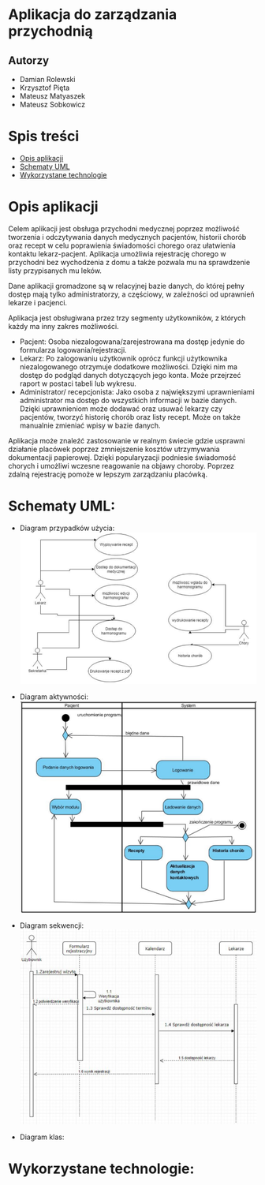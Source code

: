 # Aplikacja do zarządzania przychodnią
## Autorzy
- Damian Rolewski
- Krzysztof Pięta
- Mateusz Matyaszek
- Mateusz Sobkowicz
# Spis treści
* [Opis aplikacji](#opis-aplikacji)
* [Schematy UML](#schematy-uml)
* [Wykorzystane technologie](#wykorzystane-technologie)
# Opis aplikacji
Celem aplikacji jest obsługa przychodni medycznej poprzez możliwość tworzenia i odczytywania danych medycznych pacjentów, historii chorób oraz recept w celu poprawienia świadomości chorego oraz ułatwienia kontaktu lekarz-pacjent. Aplikacja umożliwia rejestrację chorego w przychodni bez wychodzenia z domu a także pozwala mu na sprawdzenie listy przypisanych mu leków.

Dane aplikacji gromadzone są w relacyjnej bazie danych, do której pełny dostęp mają tylko administratorzy, a częściowy, w zależności od uprawnień lekarze i pacjenci.

Aplikacja jest obsługiwana przez trzy segmenty użytkowników, z których każdy ma inny zakres możliwości.
- Pacjent:
Osoba niezalogowana/zarejestrowana ma dostęp jedynie do formularza logowania/rejestracji. 
- Lekarz:
Po zalogowaniu użytkownik oprócz funkcji użytkownika niezalogowanego otrzymuje dodatkowe możliwości. Dzięki nim ma dostęp do podgląd danych dotyczących jego konta. Może przejrzeć raport w postaci tabeli lub wykresu.
- Administrator/ recepcjonista:
Jako osoba z największymi uprawnieniami administrator ma dostęp do wszystkich informacji 
w bazie danych. Dzięki uprawnieniom może dodawać oraz usuwać lekarzy czy pacjentów, tworzyć historię chorób oraz listy recept. Może on także manualnie zmieniać wpisy w bazie danych.
 
Aplikacja może znaleźć zastosowanie w realnym świecie gdzie usprawni działanie placówek poprzez zmniejszenie kosztów utrzymywania dokumentacji papierowej. Dzięki popularyzacji podniesie świadomość chorych i umożliwi wczesne reagowanie na objawy choroby. Poprzez zdalną rejestrację pomoże w lepszym zarządzaniu placówką.

# Schematy UML:
- Diagram przypadków użycia:
![Screenshot](diagrams/przypadkow_uzycia.PNG)

- Diagram aktywności:
![Screenshot](diagrams/aktywnosci.PNG)
- Diagram sekwencji:
![Screenshot](diagrams/sekwencji.PNG)
- Diagram klas:

# Wykorzystane technologie:

